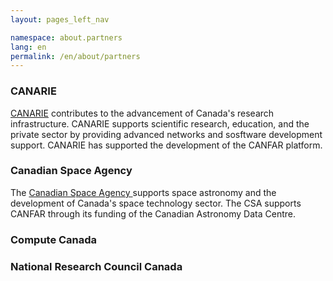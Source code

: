 ```yaml
---
layout: pages_left_nav

namespace: about.partners
lang: en
permalink: /en/about/partners
---
```


<!-- Content start -->

### CANARIE
[CANARIE](https://www.canarie.ca/) contributes to the advancement of Canada's research infrastructure. CANARIE
supports scientific research, education, and the private sector by providing advanced networks and sosftware development
support. CANARIE has supported the development of the CANFAR platform.

### Canadian Space Agency
The [Canadian Space Agency ](http://www.asc-csa.gc.ca/eng/) supports space astronomy and the development of Canada's space technology
sector. The CSA supports CANFAR through its funding of the Canadian Astronomy Data Centre.

### Compute Canada

### National Research Council Canada

<!-- Content end -->
